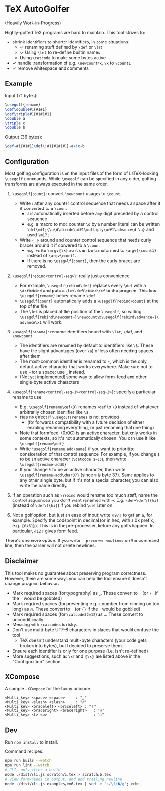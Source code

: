 # TeX AutoGolfer

(Heavily Work-in-Progress)

Highly-golfed TeX programs are hard to maintain. This tool strives to:

- shrink identifiers to shorter identifiers, in some situations:
  - ✓ renaming stuff defined by `\def` or `\let`
  - ✓ Using `\let` to re-define builtin names
  - Using `\catcode` to make some bytes active
- ✓ handle transformation of e.g. `\newcount\x`, `\x` to `\count1`
- ✓ remove whitespace and comments

## Example

Input (71 bytes):

```tex
\usegolf{rename}
\def\double#1{#1#1}
\def\triple#1{#1#1#1}
\double a
\triple c
\double b
```

Output (36 bytes):

```tex
\def~#1{#1#1}\def\!#1{#1#1#1}~a\!c~b
```

## Configuration

Most golfing configuration is on the input files of the form of LaTeX-looking `\usegolf` commands. While `\usegolf` can be specified in any order, golfing transforms are always executed in the same order.

1. `\usegolf{count}`: convert `\newcount` usages to `\count`.

   - Write `⫽` after any counter control sequence that needs a space after it if converted to a `\count`
     - `⫽` is automatically inserted before any digit preceded by a control sequence
     - e.g. a macro to mod counter `\d` by a number literal can be written `\def\m#1;{\u\d\divide\u⫽#1\multiply\u⫽#1\advance\d-\u}` and used `\m17;`
   - Write `⦃ ⦄` around and counter control sequence that needs curly braces around it if convered to a `\count`
     - e.g. write `\argv⦃\x⦄` so it can be transformed to `\argv{\count1}` instead of `\argv\count1`.
     - If there is no `\usegolf{count}`, then the curly braces are removed.

1. `\usegolf{rebind<control-seq>}`: really just a convenience

   - For example, `\usegolf{rebind\def}` replaces every `\def` with a `\defRebind` and puts a `\let\defRebind\def` to the program. This lets `\usegolf{rename}` below rename `\def`
   - `\usegolf{count}` automatically adds a `\usegolf{rebind\count}` at the top of the file
   - The `\let` is placed at the position of the `\usegolf`, so writing `\usegolf{rebind\newcount~}\newcount\x\usegolf{rebind\advance~}\advance\x1` will work.

1. `\usegolf{rename}`: rename identifiers bound with `\let`, `\def`, and `\newcount`

   - The identifiers are renamed by default to identifiers like `\$`. These have the slight advantages (over `\a`) of less often needing spaces after them
   - The most-common identifier is renamed to `~`, which is the only default active character that works everywhere. Make sure not to use `~` for a space: use `␣` instead.
   - (Not yet implemented) some way to allow form-feed and other single-byte active characters

1. `\usegolf{rename<control-seq-1><control-seq-2>}`: specify a particular rename to use

   - E.g. `\usegolf{rename\def\D}` renames `\def` to `\D` instead of whatever arbitrarily chosen identifier like `\$`.
   - Has no effect if `\usegolf{rename}` is not provided
     - (for forwards compatibility with a future decision of either enabling renaming everything, or just renaming that one thing)
   - Note that formfeed `` (0x0C) is an active character, but only works in some contexts, so it's not automatically chosen. You can use it like `\usegolf{rename\def}`
   - Write `\usegolf{rename-add\name}` if you want to prioritize consideration of that control sequence. For example, if you change `$` to be an active character (``\catcode`$=13``), then write `\usegolf{rename-add$}`
   - If you change `%` to be an active character, then write `\usegolf{rename-add\char37}` (since `%` is byte 37). Same applies to any other single byte, but if it's not a special character, you can also write the name directly.

1. If an operation such as `\rebind` would rename too much stuff, name the control sequences you don't want renamed with `↦`. E.g. `\def↦\def\f{hi}` (instead of `\def\f{hi}`) if you rebind `\def` later on.

1. Not a golf option, but just an ease of input: write `⦃97⦄` to get an `a`, for example. Specify the codepoint in decimal (or in hex, with a 0x prefix, e.g. `⦃0x61⦄`). This is in the pre-processer, before any golfs happen. In particular, `⦃12⦄` gives form feed.

There's one more option. If you write `--preserve-newlines` on the command line, then the parser will not delete newlines.

## Disclaimer

This tool makes no guarantee about preserving program correctness. However, there are some ways you can help the tool ensure it doesn't change program behavior:

- Mark required spaces (for typography) as `␣`. These convert to ` ` (or `\ ` if the ` ` would be gobbled)
- Mark required spaces (for preventing e.g. a number from running on too long) as `⫽⫽`. These convert to ` ` (or `{}` if the ` ` would be gobbled)
- Mark required spaces (for `\catcode32=12`) as `…`. These convert to ` ` unconditionally
- Messing with `\catcode`s is risky.
- Don't use multi-byte UTF-8 characters in places that would confuse the tool
  - TeX doesn't understand multi-byte characters (your code gets broken into bytes), but I decided to preserve them.
- Ensure each identifier is only for one purpose (i.e. isn't re-defined)
- More suggestions, such as `\x⫽` and `⦃\x⦄` are listed above in the "Configuration" section.

## XCompose

A sample `.XCompose` for the funny unicode.

```
<Multi_key> <space> <space>		: "␣"
<Multi_key> <slash> <slash>		: "⫽"
<Multi_key> <braceleft> <braceleft>	: "⦃"
<Multi_key> <braceright> <braceright>	: "⦄"
<Multi_key> <t> <o>                     : "↦"
```

## Dev

Run `npm install` to install.

Command recipes:

```sh
npm run build --watch
npm run lint --watch
# CLI, only after a build
node ./dist/cli.js scratch/a.tex > scratch/b.tex
# View form-feeds in output, and add trailing newline
node ./dist/cli.js examples/ex6.tex | sed -e 's/\f/�/g'; echo
```
